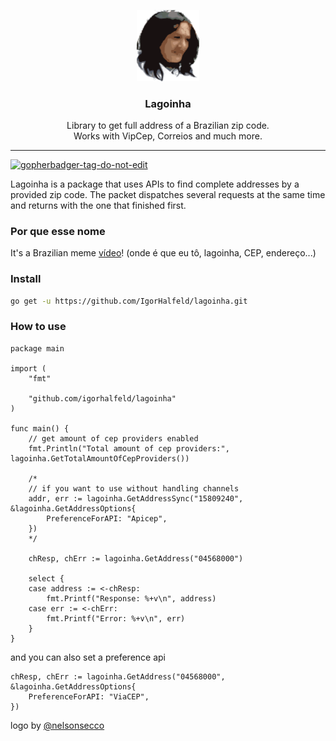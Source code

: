 <p align="center">
  <img src="assets/logo.png" width="100px" />
  <h3 align="center">
    Lagoinha
  </h3>
  <p align="center">
  	Library to get full address of a Brazilian zip code. <br />
	Works with VipCep, Correios and much more.
  </p>
</p>

---

<a href='https://github.com/jpoles1/gopherbadger' target='_blank'>![gopherbadger-tag-do-not-edit](https://img.shields.io/badge/Go%20Coverage-16%25-brightgreen.svg?longCache=true&style=flat)</a>

Lagoinha is a package that uses APIs to find complete addresses by a provided zip code. The packet dispatches several requests at the same time and returns with the one that finished first.

### Por que esse nome

It's a Brazilian meme [vídeo](https://www.youtube.com/watch?v=C1Sd_RWF5ks)!
(onde é que eu tô, lagoinha, CEP, endereço...)

### Install

```sh
go get -u https://github.com/IgorHalfeld/lagoinha.git
```

### How to use

```golang
package main

import (
	"fmt"

	"github.com/igorhalfeld/lagoinha"
)

func main() {
	// get amount of cep providers enabled
	fmt.Println("Total amount of cep providers:", lagoinha.GetTotalAmountOfCepProviders())

	/*
	// if you want to use without handling channels
	addr, err := lagoinha.GetAddressSync("15809240", &lagoinha.GetAddressOptions{
		PreferenceForAPI: "Apicep",
	})
	*/

	chResp, chErr := lagoinha.GetAddress("04568000")

	select {
	case address := <-chResp:
		fmt.Printf("Response: %+v\n", address)
	case err := <-chErr:
		fmt.Printf("Error: %+v\n", err)
	}
}
```

and you can also set a preference api

```golang
chResp, chErr := lagoinha.GetAddress("04568000", &lagoinha.GetAddressOptions{
	PreferenceForAPI: "ViaCEP",
})
```

logo by [@nelsonsecco](https://twitter.com/nelsonsecco)
